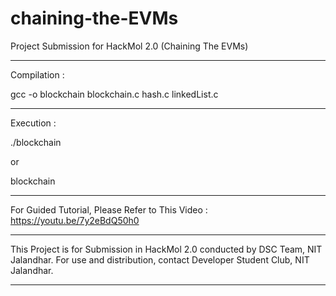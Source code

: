 # chaining-the-EVMs
Project Submission for HackMol 2.0 (Chaining The EVMs)
************************************
Compilation : 

gcc -o blockchain blockchain.c hash.c linkedList.c
************************************
Execution : 

./blockchain

or

blockchain
************************************
For Guided Tutorial, Please Refer to This Video : https://youtu.be/7y2eBdQ50h0
************************************
This Project is for Submission in HackMol 2.0 conducted by DSC Team, NIT Jalandhar. 
For use and distribution, contact Developer Student Club, NIT Jalandhar.
************************************
